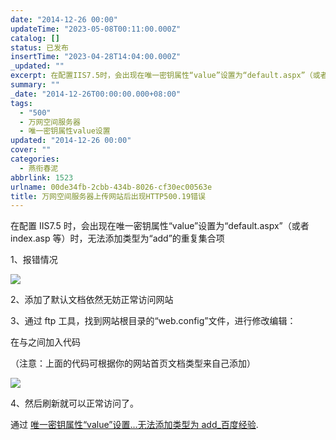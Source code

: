 ```yaml
---
date: "2014-12-26 00:00"
updateTime: "2023-05-08T00:11:00.000Z"
catalog: []
status: 已发布
insertTime: "2023-04-28T14:04:00.000Z"
_updated: ""
excerpt: 在配置IIS7.5时，会出现在唯一密钥属性“value”设置为“default.aspx”（或者index.asp等）时，无法添加类型为“add”的重复集合项
summary: ""
_date: "2014-12-26T00:00:00.000+08:00"
tags:
  - "500"
  - 万网空间服务器
  - 唯一密钥属性value设置
updated: "2014-12-26 00:00"
cover: ""
categories:
  - 燕衔春泥
abbrlink: 1523
urlname: 00de34fb-2cbb-434b-8026-cf30ec00563e
title: 万网空间服务器上传网站后出现HTTP500.19错误
---
```


在配置 IIS7.5 时，会出现在唯一密钥属性“value”设置为“default.aspx”（或者 index.asp 等）时，无法添加类型为“add”的重复集合项

1、报错情况

![](https://image.bmqy.net/upload/Fto5o-5ea0sNMlW_75VgGJCv2AcJ.jpg)

2、添加了默认文档依然无妨正常访问网站

3、通过 ftp 工具，找到网站根目录的“web.config”文件，进行修改编辑：

在与之间加入代码

（注意：上面的代码可根据你的网站首页文档类型来自己添加）

![](https://image.bmqy.net/upload/Fto5o-5ea0sNMlW_75VgGJCv2AcJ.jpg)

4、然后刷新就可以正常访问了。

通过 [唯一密钥属性“value”设置…无法添加类型为 add\_百度经验](http://jingyan.baidu.com/article/20095761a4e051cb0721b41c.html).
